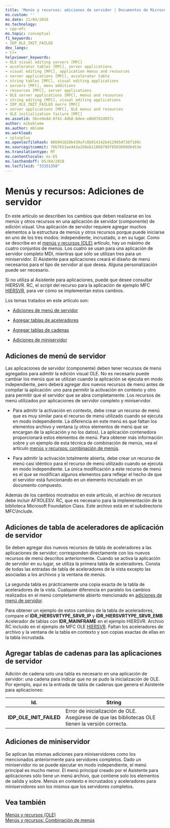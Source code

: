 ```yaml
---
title: 'Menús y recursos: adiciones de servidor | Documentos de Microsoft'
ms.custom: ''
ms.date: 11/04/2016
ms.technology:
- cpp-mfc
ms.topic: conceptual
f1_keywords:
- IDP_OLE_INIT_FAILED
dev_langs:
- C++
helpviewer_keywords:
- OLE visual editing servers [MFC]
- accelerator tables [MFC], server applications
- visual editing [MFC], application menus and resources
- server applications [MFC], accelerator table
- string tables [MFC], visual editing applications
- servers [MFC], menu additions
- resources [MFC], server applications
- OLE server applications [MFC], menus and resources
- string editing [MFC], visual editing applications
- IDP_OLE_INIT_FAILED macro [MFC]
- server applications [MFC], OLE menus and resources
- OLE initialization failure [MFC]
ms.assetid: 56ce9e8d-8f41-4db8-8dee-e8b0702d057c
author: mikeblome
ms.author: mblome
ms.workload:
- cplusplus
ms.openlocfilehash: 86b941820b439afc8b914142b412995df30f109c
ms.sourcegitcommit: 76b7653ae443a2b8eb1186b789f8503609d6453e
ms.translationtype: MT
ms.contentlocale: es-ES
ms.lasthandoff: 05/04/2018
ms.locfileid: "33351358"
---
```

# <a name="menus-and-resources-server-additions"></a>Menús y recursos: Adiciones de servidor
En este artículo se describen los cambios que deben realizarse en los menús y otros recursos en una aplicación de servidor (componente) de edición visual. Una aplicación de servidor requiere agregar muchos elementos a la estructura de menús y otros recursos porque puede iniciarse en uno de los tres modos: independiente, incrustado, o en su lugar. Como se describe en el [menús y recursos (OLE)](../mfc/menus-and-resources-ole.md) artículo, hay un máximo de cuatro conjuntos de menús. Los cuatro se usan para una aplicación de servidor completo MDI, mientras que sólo se utilizan tres para un miniservidor. El Asistente para aplicaciones creará el diseño de menú necesarios para el tipo de servidor al que desea. Alguna personalización puede ser necesario.  
  
 Si no utiliza al Asistente para aplicaciones, puede que desee consultar HIERSVR. RC, el script del recurso para la aplicación de ejemplo MFC [HIERSVR](../visual-cpp-samples.md), para ver cómo se implementan estos cambios.  
  
 Los temas tratados en este artículo son:  
  
-   [Adiciones de menú de servidor](#_core_server_menu_additions)  
  
-   [Agregar tablas de aceleradores](#_core_server_application_accelerator_table_additions)  
  
-   [Agregar tablas de cadenas](../mfc/menus-and-resources-container-additions.md)  
  
-   [Adiciones de miniservidor](#_core_mini.2d.server_additions)  
  
##  <a name="_core_server_menu_additions"></a> Adiciones de menú de servidor  
 Las aplicaciones de servidor (componente) deben tener recursos de menú agregados para admitir la edición visual OLE. No es necesario puede cambiar los menús que se utilizan cuando la aplicación se ejecuta en modo independiente, pero deberá agregar dos nuevos recursos de menú antes de compilar la aplicación: uno para permitir la activación en contexto y otro para permitir que el servidor que se abra completamente. Los recursos de menú utilizados por aplicaciones de servidor completo y miniservidor.  
  
-   Para admitir la activación en contexto, debe crear un recurso de menú que es muy similar para el recurso de menú utilizado cuando se ejecuta en modo independiente. La diferencia en este menú es que faltan los elementos archivo y ventana (y otros elementos de menú que se encargan de la aplicación y no los datos). La aplicación contenedora proporcionará estos elementos de menú. Para obtener más información sobre y un ejemplo de esta técnica de combinación de menús, vea el artículo [menús y recursos: combinación de menús](../mfc/menus-and-resources-menu-merging.md).  
  
-   Para admitir la activación totalmente abierta, debe crear un recurso de menú casi idéntico para el recurso de menú utilizado cuando se ejecuta en modo independiente. La única modificación a este recurso de menú es el que se modifican algunos elementos para reflejar el hecho de que el servidor está funcionando en un elemento incrustado en un documento compuesto.  
  
 Además de los cambios mostrados en este artículo, el archivo de recursos debe incluir AFXOLESV. RC, que es necesario para la implementación de la biblioteca Microsoft Foundation Class. Este archivo está en el subdirectorio MFC\Include.  
  
##  <a name="_core_server_application_accelerator_table_additions"></a> Adiciones de tabla de aceleradores de aplicación de servidor  
 Se deben agregar dos nuevos recursos de tabla de aceleradores a las aplicaciones de servidor; corresponden directamente con los nuevos recursos de menú descritos anteriormente. Cuando se activa la aplicación de servidor en su lugar, se utiliza la primera tabla de aceleradores. Consta de todas las entradas de tabla de aceleradores de la vista excepto las asociadas a los archivos y la ventana de menús.  
  
 La segunda tabla es prácticamente una copia exacta de la tabla de aceleradores de la vista. Cualquier diferencia en paralelo los cambios realizados en el menú completamente abierto mencionado en [adiciones de menú de servidor](#_core_server_menu_additions).  
  
 Para obtener un ejemplo de estos cambios de la tabla de aceleradores, compare el **IDR_HIERSVRTYPE_SRVR_IP** y **IDR_HIERSVRTYPE_SRVR_EMB** Acelerador de tablas con **IDR_MAINFRAME** en el ejemplo HIERSVR. Archivo RC incluido en el ejemplo de MFC OLE [HIERSVR](../visual-cpp-samples.md). Faltan los aceleradores de archivo y la ventana de la tabla en contexto y son copias exactas de ellas en la tabla incrustada.  
  
##  <a name="_core_string_table_additions_for_server_applications"></a> Agregar tablas de cadenas para las aplicaciones de servidor  
 Adición de cadena solo una tabla es necesario en una aplicación de servidor: una cadena para indicar que no se pudo la inicialización de OLE. Por ejemplo, aquí es la entrada de tabla de cadenas que genera el Asistente para aplicaciones:  
  
|Id.|String|  
|--------|------------|  
|**IDP_OLE_INIT_FAILED**|Error de inicialización de OLE. Asegúrese de que las bibliotecas OLE tienen la versión correcta.|  
  
##  <a name="_core_mini.2d.server_additions"></a> Adiciones de miniservidor  
 Se aplican las mismas adiciones para miniservidores como los mencionados anteriormente para servidores completos. Dado un miniservidor no se puede ejecutar en modo independiente, el menú principal es mucho menor. El menú principal creado por el Asistente para aplicaciones sólo tiene un menú archivo, que contiene solo los elementos de salida y sobre. Menús en contexto e incrustados y aceleradores para miniservidores son los mismos que los servidores completos.  
  
## <a name="see-also"></a>Vea también  
 [Menús y recursos (OLE)](../mfc/menus-and-resources-ole.md)   
 [Menús y recursos: Combinación de menús](../mfc/menus-and-resources-menu-merging.md)


